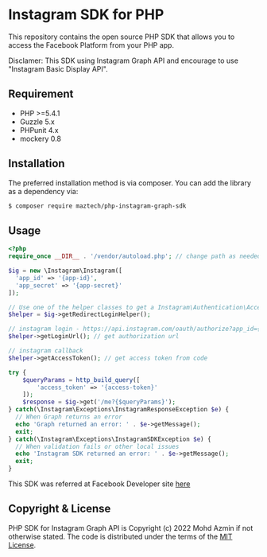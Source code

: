 # Instagram SDK for PHP

This repository contains the open source PHP SDK that allows you to access the Facebook Platform from your PHP app.

Disclamer: This SDK using Instagram Graph API and encourage to use "Instagram Basic Display API".

## Requirement
- PHP >=5.4.1
- Guzzle 5.x
- PHPunit 4.x
- mockery 0.8

## Installation
The preferred installation method is via composer. You can add the library as a dependency via:
```sh
$ composer require maztech/php-instagram-graph-sdk
```

## Usage

```php
<?php
require_once __DIR__ . '/vendor/autoload.php'; // change path as needed

$ig = new \Instagram\Instagram([
  'app_id' => '{app-id}',
  'app_secret' => '{app-secret}'
]);

// Use one of the helper classes to get a Instagram\Authentication\AccessToken entity.
$helper = $ig->getRedirectLoginHelper();

// instagram login - https://api.instagram.com/oauth/authorize?app_id={$clientId}&redirect_uri={$redirecUri}&scope=user_profile,user_media&response_type=code
$helper->getLoginUrl(); // get authorization url

// instagram callback
$helper->getAccessToken(); // get access token from code

try {
    $queryParams = http_build_query([
        'access_token' => '{access-token}'
    ]);
    $response = $ig->get('/me?{$queryParams}');
} catch(\Instagram\Exceptions\InstagramResponseException $e) {
  // When Graph returns an error
  echo 'Graph returned an error: ' . $e->getMessage();
  exit;
} catch(\Instagram\Exceptions\InstagramSDKException $e) {
  // When validation fails or other local issues
  echo 'Instagram SDK returned an error: ' . $e->getMessage();
  exit;
}
```

This SDK was referred at Facebook Developer site [here](https://developers.facebook.com/docs/instagram-basic-display-api/guides)

## Copyright & License
PHP SDK for Instagram Graph API is Copyright (c) 2022 Mohd Azmin if not otherwise stated. The code is distributed under the terms of the [MIT License](https://github.com/mazfreelance/instagram-php-graph-sdk/blob/main/LICENSE).

